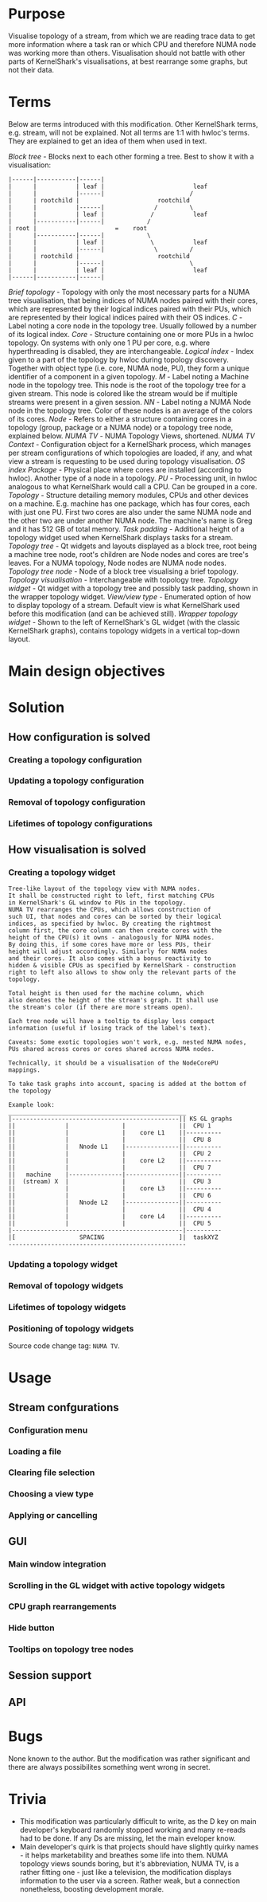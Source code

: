# Purpose

Visualise topology of a stream, from which we are reading trace data to get more information where a
task ran or which CPU and therefore NUMA node was working more than others. Visualisation should
not battle with other parts of KernelShark's visualisations, at best rearrange some graphs, but
not their data.

# Terms
Below are terms introduced with this modification. Other KernelShark terms, e.g. stream, will not be
explained. Not all terms are 1:1 with hwloc's terms. They are explained to get an idea of them when
used in text.

*Block tree* - Blocks next to each other forming a tree. Best to show it with a visualisation:
```
|------|-----------|------|
|      |           | leaf |                         leaf
|      |           |------|                        /
|      | rootchild |                      rootchild
|      |           |------|              /         \
|      |           | leaf |             /           leaf
|      |-----------|------|            /
| root |                      =    root
|      |-----------|------|            \
|      |           | leaf |             \           leaf
|      |           |------|              \         /
|      | rootchild |                      rootchild
|      |           |------|                        \
|      |           | leaf |                         leaf
|------|-----------|------|
```
*Brief topology* - Topology with only the most necessary parts for a NUMA tree visualisation, that
being indices of NUMA nodes paired with their cores, which are represented by their logical indices
paired with their PUs, which are represented by their logical indices paired with their OS indices.
*C* - Label noting a core node in the topology tree. Usually followed by a number of its logical index.
*Core* - Structure containing one or more PUs in a hwloc topology. On systems with only one 1 PU per
core, e.g. where hyperthreading is disabled, they are interchangeable.
*Logical index* - Index given to a part of the topology by hwloc during topology discovery. Together
with object type (i.e. core, NUMA node, PU), they form a unique identifier of a component in a given
topology.
*M* - Label noting a Machine node in the topology tree. This node is the root of the topology tree
for a given stream. This node is colored like the stream would be if multiple streams were present
in a given session.
*NN* - Label noting a NUMA Node node in the topology tree. Color of these nodes is an average of the
colors of its cores.
*Node* - Refers to either a structure containing cores in a topology (group, package or a NUMA node)
or a topology tree node, explained below.
*NUMA TV* - NUMA Topology Views, shortened.
*NUMA TV Context* - Configuration object for a KernelShark process, which manages per stream
configurations of which topologies are loaded, if any, and what view a stream is requesting to be
used during topology visualisation.
*OS index*
*Package* - Physical place where cores are installed (according to hwloc). Another type of a node in
a topology.
*PU* - Processing unit, in hwloc analogous to what KernelShark would call a CPU. Can be grouped in a core.
*Topology* - Structure detailing memory modules, CPUs and other devices on a machine. E.g. machine has
one package, which has four cores, each with just one PU. First two cores are also under the same NUMA
node and the other two are under another NUMA node. The machine's name is Greg and it has 512 GB of total
memory.
*Task padding* - Additional height of a topology widget used when KernelShark displays tasks for a stream.
*Topology tree* - Qt widgets and layouts displayed as a block tree, root being a machine tree node, root's
children are Node nodes and cores are tree's leaves. For a NUMA topology, Node nodes are NUMA node nodes.
*Topology tree node* - Node of a block tree visualising a brief topology.
*Topology visualisation* - Interchangeable with topology tree.
*Topology widget* - Qt widget with a topology tree and possibly task padding, shown in the wrapper topology
widget.
*View/view type* - Enumerated option of how to display topology of a stream. Default view is what KernelShark
used before this modification (and can be achieved still).
*Wrapper topology widget* - Shown to the left of KernelShark's GL widget (with the classic KernelShark
graphs), contains topology widgets in a vertical top-down layout.

# Main design objectives


# Solution

## How configuration is solved

### Creating a topology configuration

### Updating a topology configuration

### Removal of topology configuration

### Lifetimes of topology configurations

## How visualisation is solved

### Creating a topology widget

<!--TODO: Integrate below. -->
```
Tree-like layout of the topology view with NUMA nodes.
It shall be constructed right to left, first matching CPUs
in KernelShark's GL window to PUs in the topology.
NUMA TV rearranges the CPUs, which allows construction of
such UI, that nodes and cores can be sorted by their logical
indices, as specified by hwloc. By creating the rightmost
column first, the core column can then create cores with the
height of the CPU(s) it owns - analogously for NUMA nodes.
By doing this, if some cores have more or less PUs, their
height will adjust accordingly. Similarly for NUMA nodes
and their cores. It also comes with a bonus reactivity to 
hidden & visible CPUs as specified by KernelShark - construction
right to left also allows to show only the relevant parts of the
topology.

Total height is then used for the machine column, which
also denotes the height of the stream's graph. It shall use
the stream's color (if there are more streams open).

Each tree node will have a tooltip to display less compact
information (useful if losing track of the label's text).

Caveats: Some exotic topologies won't work, e.g. nested NUMA nodes,
PUs shared across cores or cores shared across NUMA nodes.

Technically, it should be a visualisation of the NodeCorePU
mappings.

To take task graphs into account, spacing is added at the bottom of
the topology 

Example look:
__________________________________________________
|-----------------------------------------------|| KS GL graphs
||              |               |               ||  CPU 1
||              |               |    core L1    ||----------
||              |               |               ||  CPU 8
||              |   Nnode L1    |---------------||----------
||              |               |               ||  CPU 2
||              |               |    core L2    ||----------
||              |               |               ||  CPU 7
||   machine    |---------------|---------------||----------
||  (stream) X  |               |               ||  CPU 3
||              |               |    core L3    ||----------
||              |               |               ||  CPU 6
||              |   Nnode L2    |---------------||----------
||              |               |               ||  CPU 4
||              |               |    core L4    ||----------
||              |               |               ||  CPU 5
|------------------------------------------------|----------
|[                  SPACING                     ]|  taskXYZ
--------------------------------------------------
```

### Updating a topology widget

### Removal of topology widgets

### Lifetimes of topology widgets

### Positioning of topology widgets

Source code change tag: `NUMA TV`.

# Usage

## Stream confgurations

### Configuration menu

### Loading a file

### Clearing file selection

### Choosing a view type

### Applying or cancelling

## GUI

### Main window integration

### Scrolling in the GL widget with active topology widgets

### CPU graph rearrangements

### Hide button

### Tooltips on topology tree nodes

## Session support

## API

# Bugs

None known to the author. But the modification was rather significant and there are always possibilites something
went wrong in secret.

# Trivia

- This modification was particularly difficult to write, as the D key on main developer's keyboard randomly stopped working
  and many re-reads had to be done. If any Ds are missing, let the main eveloper know.
- Main developer's quirk is that projects should have slightly quirky names - it helps marketability and breathes some life into them.
  NUMA topology views sounds boring, but it's abbreviation, NUMA TV, is a rather fitting one - just like a television, the modification
  displays information to the user via a screen. Rather weak, but a connection nonetheless, boosting development morale. 